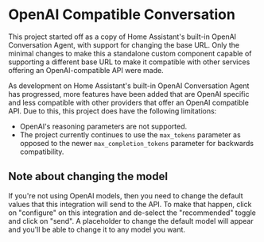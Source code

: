 # OpenAI Compatible Conversation
This project started off as a copy of Home Assistant's built-in OpenAI Conversation Agent, with support for changing the base URL. Only the minimal changes to make this a standalone custom component capable of supporting a different base URL to make it compatible with other services offering an OpenAI-compatible API were  made.

As development on Home Assistant's built-in OpenAI Conversation Agent has progressed, more features have been added that are OpenAI specific and less compatible with other providers that offer an OpenAI compatible API. Due to this, this project does have the following limitations:

* OpenAI's reasoning parameters are not supported.
* The project currently continues to use the `max_tokens` parameter as opposed to the newer `max_completion_tokens` parameter for backwards compatibility. 

## Note about changing the model

If you're not using OpenAI models, then you need to change the default values that this integration will send to the API. To make that happen, click on "configure" on this integration and de-select the "recommended" toggle and click on "send". A placeholder to change the default model will appear and you'll be able to change it to any model you want.
